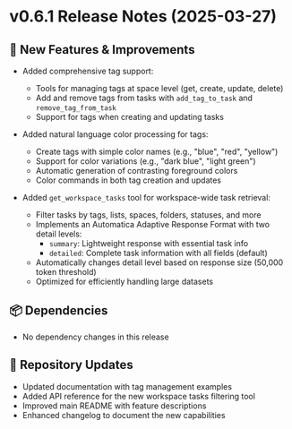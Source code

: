 
# v0.6.1 Release Notes (2025-03-27)

## 🚀 New Features & Improvements

- Added comprehensive tag support:
  - Tools for managing tags at space level (get, create, update, delete)
  - Add and remove tags from tasks with `add_tag_to_task` and `remove_tag_from_task`
  - Support for tags when creating and updating tasks

- Added natural language color processing for tags:
  - Create tags with simple color names (e.g., "blue", "red", "yellow")
  - Support for color variations (e.g., "dark blue", "light green")
  - Automatic generation of contrasting foreground colors
  - Color commands in both tag creation and updates

- Added `get_workspace_tasks` tool for workspace-wide task retrieval:
  - Filter tasks by tags, lists, spaces, folders, statuses, and more
  - Implements an Automatica Adaptive Response Format with two detail levels:
    - `summary`: Lightweight response with essential task info
    - `detailed`: Complete task information with all fields (default)
  - Automatically changes detail level based on response size (50,000 token threshold)
  - Optimized for efficiently handling large datasets

## 📦 Dependencies

- No dependency changes in this release

## 🔄 Repository Updates

- Updated documentation with tag management examples
- Added API reference for the new workspace tasks filtering tool
- Improved main README with feature descriptions
- Enhanced changelog to document the new capabilities
